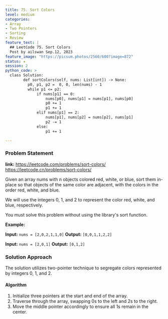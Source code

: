 ```yaml
---
title: 75. Sort Colors
level: medium
categories:
- Array
- Two Pointers
- Sorting
- Review
feature_text: |
  ## LeetCode 75. Sort Colors
  Post by ailswan Sep.12, 2023
feature_image: "https://picsum.photos/2560/600?image=872"
status: ★
session: 2
python_code: >
  class Solution:
        def sortColors(self, nums: List[int]) -> None:
          p0, p1, p2 =  0, 0, len(nums) - 1
          while p1 <= p2:
              if nums[p1] == 0:
                  nums[p0], nums[p1] = nums[p1], nums[p0]
                  p0 += 1
                  p1 += 1
              elif nums[p1] == 2:
                  nums[p1], nums[p2] = nums[p2], nums[p1]
                  p2 -= 1
              else:
                  p1 += 1

---
```


### Problem Statement
**link:**
https://leetcode.com/problems/sort-colors/
https://leetcode.cn/problems/sort-colors/


Given an array nums with n objects colored red, white, or blue, sort them in-place so that objects of the same color are adjacent, with the colors in the order red, white, and blue.

We will use the integers 0, 1, and 2 to represent the color red, white, and blue, respectively.

You must solve this problem without using the library's sort function.


**Example:**

**Input:** `nums = [2,0,2,1,1,0]`
**Output:** `[0,0,1,1,2,2]`

**Input:** `nums = [2,0,1]`
**Output:** `[0,1,2]`


### Solution Approach

The solution utilizes two-pointer technique to segregate colors represented by integers 0, 1, and 2.

 
#### Algorithm
 
1. Initialize three pointers at the start and end of the array.
2. Traverse through the array, swapping 0s to the left and 2s to the right.
3. Move the middle pointer accordingly to ensure all 1s remain in the center.